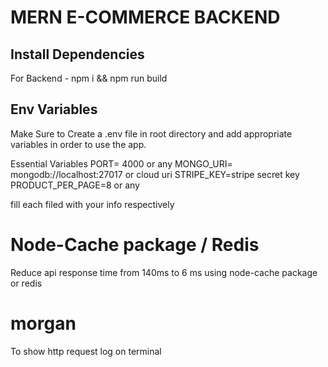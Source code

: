 # MERN E-COMMERCE BACKEND

## Install Dependencies
For Backend - npm i && npm run build

## Env Variables
Make Sure to Create a .env file in root directory and add appropriate variables in order to use the app.

Essential Variables PORT= 4000 or any MONGO_URI= mongodb://localhost:27017 or cloud uri STRIPE_KEY=stripe secret key PRODUCT_PER_PAGE=8 or any

fill each filed with your info respectively

# Node-Cache package / Redis
Reduce api response time from 140ms to 6 ms using node-cache package or redis

# morgan 
To show http request log on terminal